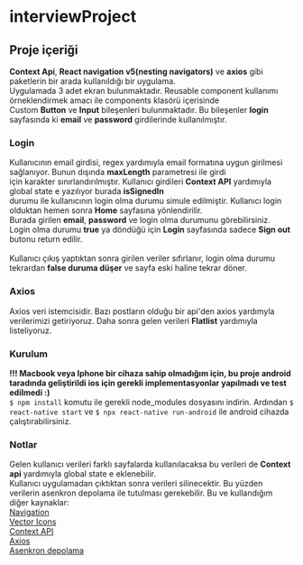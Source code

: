 # interviewProject

## Proje içeriği
**Context Api**, **React navigation v5(nesting navigators)** ve **axios** gibi paketlerin bir arada kullanıldığı bir uygulama.<br/>
Uygulamada 3 adet ekran bulunmaktadır. Reusable component kullanımı örneklendirmek amacı ile components klasörü içerisinde<br/> 
Custom **Button** ve **Input** bileşenleri bulunmaktadır. Bu bileşenler **login** sayfasında ki **email** ve **password** girdilerinde kullanılmıştır.<br/>

### Login
Kullanıcının email girdisi, regex yardımıyla email formatına uygun girilmesi sağlanıyor. Bunun dışında **maxLength** parametresi ile girdi<br/> 
için karakter sınırlandırılmıştır. Kullanıcı girdileri **Context API** yardımıyla global state e yazılıyor burada **isSignedIn**<br/>
durumu ile kullanıcının login olma durumu simule edilmiştir. Kullanıcı login olduktan hemen sonra **Home** sayfasına yönlendirilir.<br/>
Burada girilen **email**, **password** ve login olma durumunu görebilirsiniz.<br/>Login olma durumu **true** ya döndüğü için
**Login** sayfasında sadece **Sign out** butonu return edilir.<br/><br/>
Kullanıcı çıkış yaptıktan sonra girilen veriler sıfırlanır, login olma durumu tekrardan **false duruma düşer** ve sayfa eski haline tekrar döner.

### Axios
Axios veri istemcisidir. Bazı postların olduğu bir api'den axios yardımyla verilerimizi getiriyoruz. Daha sonra gelen verileri **Flatlist** yardımıyla listeliyoruz.

### Kurulum
**!!! Macbook veya Iphone bir cihaza sahip olmadığım için, bu proje android taradında geliştirildi ios için gerekli implementasyonlar yapılmadı ve test edilmedi :)<br/>**
`$ npm install` komutu ile gerekli node_modules dosyasını indirin.
Ardından `$ react-native start` ve `$ npx react-native run-android` ile android cihazda çalıştırabilirsiniz.

### Notlar
Gelen kullanıcı verileri farklı sayfalarda kullanılacaksa bu verileri de **Context api** yardımıyla global state e eklenebilir.<br/>
Kullanıcı uygulamadan çıktıktan sonra verileri silinecektir. Bu yüzden verilerin asenkron depolama ile tutulması gerekebilir.
Bu ve kullandığım diğer kaynaklar:<br/>
[Navigation](https://reactnavigation.org/docs/getting-started/)<br/>
[Vector Icons](https://github.com/oblador/react-native-vector-icons)<br/>
[Context API](https://blog.devgenius.io/react-native-state-management-with-context-api-61f63f5b099)<br/>
[Axios](https://www.npmjs.com/package/axios)<br/>
[Asenkron depolama](https://react-native-async-storage.github.io/async-storage/docs/install/)<br/>



